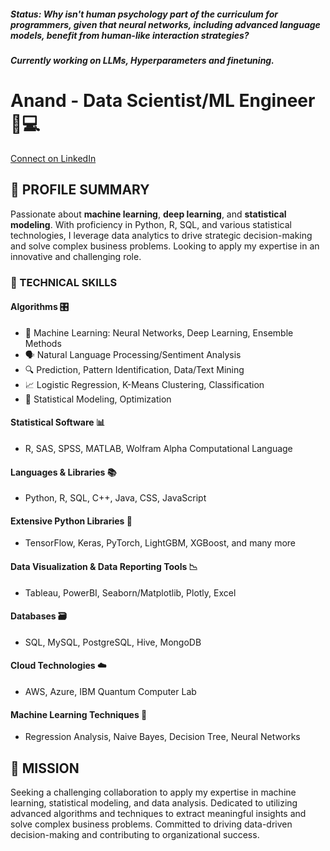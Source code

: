 ##### Status: Why isn't human psychology part of the curriculum for programmers, given that neural networks, including advanced language models, benefit from human-like interaction strategies?
##### Currently working on LLMs, Hyperparameters and finetuning.

# Anand - Data Scientist/ML Engineer 🧠💻

[Connect on LinkedIn](https://www.linkedin.com/in/anand-shah-ds)

## 📝 PROFILE SUMMARY

Passionate about **machine learning**, **deep learning**, and **statistical modeling**. With proficiency in Python, R, SQL, and various statistical technologies, I leverage data analytics to drive strategic decision-making and solve complex business problems. Looking to apply my expertise in an innovative and challenging role.

### 🧩 TECHNICAL SKILLS

#### Algorithms 🎛️
- 🤖 Machine Learning: Neural Networks, Deep Learning, Ensemble Methods
- 🗣️ Natural Language Processing/Sentiment Analysis
- 🔍 Prediction, Pattern Identification, Data/Text Mining
- 📈 Logistic Regression, K-Means Clustering, Classification
- 🧮 Statistical Modeling, Optimization

#### Statistical Software 📊
- R, SAS, SPSS, MATLAB, Wolfram Alpha Computational Language

#### Languages & Libraries 📚
- Python, R, SQL, C++, Java, CSS, JavaScript

#### Extensive Python Libraries 🐍
- TensorFlow, Keras, PyTorch, LightGBM, XGBoost, and many more

#### Data Visualization & Data Reporting Tools 📉
- Tableau, PowerBI, Seaborn/Matplotlib, Plotly, Excel

#### Databases 🗃️
- SQL, MySQL, PostgreSQL, Hive, MongoDB

#### Cloud Technologies ☁️
- AWS, Azure, IBM Quantum Computer Lab

#### Machine Learning Techniques 🤖
- Regression Analysis, Naive Bayes, Decision Tree, Neural Networks

## 🚀 MISSION

Seeking a challenging collaboration to apply my expertise in machine learning, statistical modeling, and data analysis. Dedicated to utilizing advanced algorithms and techniques to extract meaningful insights and solve complex business problems. Committed to driving data-driven decision-making and contributing to organizational success.

